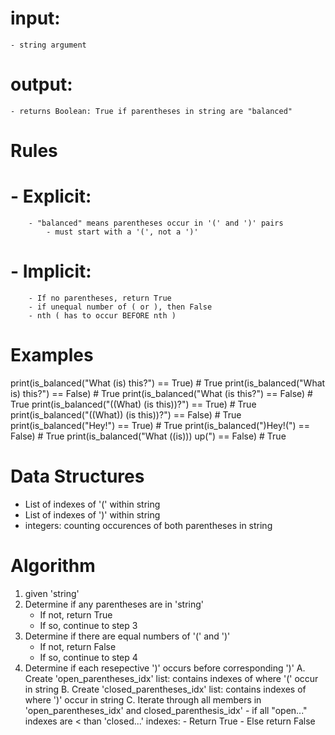 # input:
    - string argument

# output:
    - returns Boolean: True if parentheses in string are "balanced"

# Rules
#   - Explicit:
        - "balanced" means parentheses occur in '(' and ')' pairs
            - must start with a '(', not a ')'

#   - Implicit:
        - If no parentheses, return True
        - if unequal number of ( or ), then False
        - nth ( has to occur BEFORE nth )

# Examples

print(is_balanced("What (is) this?") == True)        # True
print(is_balanced("What is) this?") == False)        # True
print(is_balanced("What (is this?") == False)        # True
print(is_balanced("((What) (is this))?") == True)    # True
print(is_balanced("((What)) (is this))?") == False)  # True
print(is_balanced("Hey!") == True)                   # True
print(is_balanced(")Hey!(") == False)                # True
print(is_balanced("What ((is))) up(") == False)      # True

# Data Structures

- List of indexes of '(' within string
- List of indexes of ')' within string
- integers: counting occurences of both parentheses in string

# Algorithm

1. given 'string'
2. Determine if any parentheses are in 'string'
    - If not, return True
    - If so, continue to step 3
3. Determine if there are equal numbers of '(' and ')'
    - If not, return False
    - If so, continue to step 4
4. Determine if each resepective ')' occurs before corresponding ')'
    A. Create 'open_parentheses_idx' list: contains indexes of where '('
occur in string
    B. Create 'closed_parentheses_idx' list: contains indexes of where ')'
occur in string
    C. Iterate through all members in 'open_parentheses_idx' and 
     closed_parenthesis_idx'
        - if all "open..." indexes are < than 'closed...' indexes:
            - Return True
            - Else return False